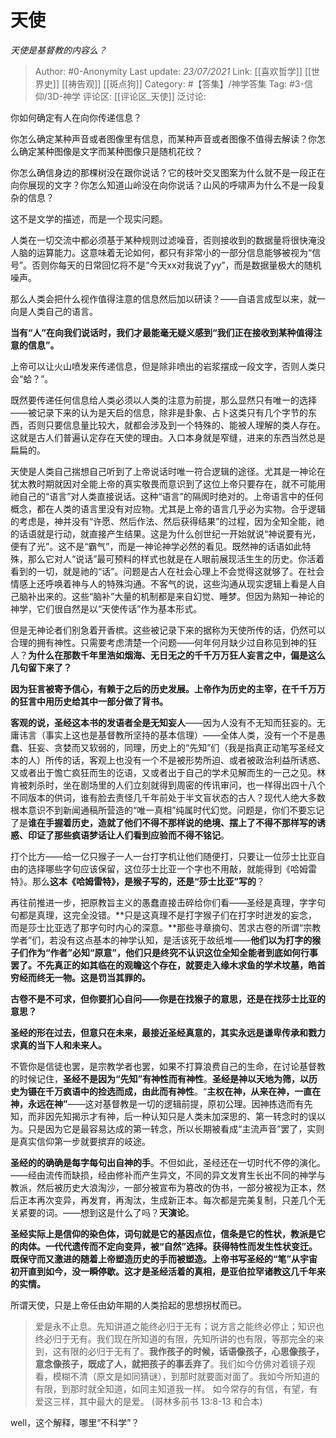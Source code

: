 # 天使
*天使是基督教的内容么？*

> Author: #0-Anonymity
> Last update: *23/07/2021*
> Link: [[喜欢哲学]] [[世界史]] [[祷告观]] [[斑点狗]]
> Category: #【答集】/神学答集
> Tag: #3-信仰/3D-神学
> 评论区: [[评论区_天使]]
> 泛讨论:

你如何确定有人在向你传递信息？

你怎么确定某种声音或者图像里有信息，而某种声音或者图像不值得去解读？你怎么确定某种图像是文字而某种图像只是随机花纹？

你怎么确信身边的那棵树没在跟你说话？它的枝叶交叉图案为什么就不是一段正在向你展现的文字？你怎么知道山岭没在向你说话？山风的呼啸声为什么不是一段复杂的信息？

这不是文学的描述，而是一个现实问题。

人类在一切交流中都必须基于某种规则过滤噪音，否则接收到的数据量将很快淹没人脑的运算能力。这意味着无论如何，都只有非常小的一部分信息能够被视为“信号”。否则你每天的日常回忆将不是“今天xx对我说了yy”，而是数据量极大的随机噪声。

那么人类会把什么视作值得注意的信息然后加以研读？——自语言成型以来，就一向是人类自己的语言。

**当有“人”在向我们说话时，我们才最能毫无疑义感到“我们正在接收到某种值得注意的信息”。**

上帝可以让火山喷发来传递信息，但是除非喷出的岩浆摆成一段文字，否则人类只会“蛤？”。

既然要传递任何信息给人类必须以人类的注意为前提，那么显然只有唯一的选择——被记录下来的认为是天启的信息，除非是卦象、占卜这类只有几个字节的东西，否则只要信息量比较大，就都会涉及到一个特殊的、能被人理解的类人存在。这就是古人们普遍认定存在天使的理由。入口本身就是窄缝，进来的东西当然总是扁扁的。

天使是人类自己揣想自己听到了上帝说话时唯一符合逻辑的途径。尤其是一神论在犹太教时期就因对全能上帝的真实敬畏而意识到了这位上帝只要存在，就不可能用祂自己的“语言”对人类直接说话。这种“语言”的隔阂时绝对的。上帝语言中的任何概念，都在人类的语言里没有对应物。尤其是上帝的语言几乎必为实物。合乎逻辑的考虑是，神并没有“许愿、然后作法、然后获得结果”的过程，因为全知全能，祂的话语就是行动，就直接产生结果。这是为什么创世纪一开始就说“神说要有光，便有了光”。这不是“霸气”，而是一神论神学必然的看见。既然神的话语如此特殊，那么它对人“说话”最可预料的样式也就是在人眼前展现活生生的历史。你活着看到的一切，就是祂的“话”。问题是古人在社会心理上不会觉得这就够了。在社会情感上还呼唤着神与人的特殊沟通。不客气的说，这些沟通从现实逻辑上看是人自己脑补出来的。这些“脑补”大量的机制都是来自幻觉、睡梦。但因为熟知一神论的神学，它们很自然是以“天使传话”作为基本形式。

但是无神论者们别急着开香槟。这些被记录下来的据称为天使所传的话，仍然可以合理的拥有神性。只需要考虑清楚一个问题——何年何月缺少过自称见到神的狂人？**为什么在那数千年里浩如烟海、无日无之的千千万万狂人妄言之中，偏是这么几句留下来了？**

**因为狂言被寄予信心，有赖于之后的历史发展。上帝作为历史的主宰，在千千万万的狂言中用历史给其中一部分做了背书。**

**客观的说，圣经这本书的发语者全是无知妄人**——因为人没有不无知而狂妄的。无庸讳言（事实上这也是基督教所坚持的基本信理）——全体人类，没有一个不是愚蠢、狂妄、贪婪而又软弱的，同理，历史上的“先知”们（我是指真正动笔写圣经文本的人）所传的话，客观上也没有一个不是被形势所迫、或者被政治利益所诱惑、又或者出于憺亡疯狂而生的讫语，又或者出于自己的学术见解而生的一己之见。林肯被刺杀时，坐在剧场里的人们立刻就得到周密的传讯审问，也一样得出四十八个不同版本的供词，谁有脸去责怪几千年前处于半文盲状态的古人？现代人绝大多数根本意识不到新闻通稿所营造的“唯一真相”纯属时代幻觉。问题是，你们不要忘记了是**谁在手握着历史，造就了他们不得不那样说的绝境、摆上了不得不那样写的诱惑、印证了那些疯语梦话让人们看到应验而不得不铭记**。

打个比方——给一亿只猴子一人一台打字机让他们随便打，只要让一位莎士比亚自由的选择哪些字句应该保留，这位莎士比亚一个字也不用敲，就能得到《哈姆雷特》。那么**这本《哈姆雷特》，是猴子写的，还是“莎士比亚”写的**？

再往前推进一步，把原教旨主义的愚蠢直接击碎给你们看——圣经是真理，字字句句都是真理，这完全没错。**只是这真理不是打字猴子们在打字时迸发的妄念，而是莎士比亚选了那字句时内心的深意。**那些寻章摘句、苦求古卷的所谓“宗教学者”们，若没有这点基本的神学认知，是活该死于故纸堆——**他们以为打字的猴子们作为“作者”必知“原意”，他们只是终究不认识这位全知全能者到底如何行事罢了。不先真正的如其临在的观瞻这个存在，就要走入缘木求鱼的学术坟墓，皓首穷经而终无一物。这是罚当其罪的。**

**古卷不是不可求，但你要扪心自问——你是在找猴子的意思，还是在找莎士比亚的意思？**

**圣经的形在过去，但意只在未来，最接近圣经真意的，其实永远是谦卑传承和戮力求真的当下人和未来人。**

不管你是信徒也罢，是宗教学者也罢，如果不打算浪费自己的生命，在讨论基督教的时候记住，**圣经不是因为“先知”有神性而有神性**。**圣经是神以天地为筛，以历史为镊在千万疯语中的捡选而成，由此而有神性**。“**主权在神，从来在神，一直在神，永远在神”**——这对基督教是一切的逻辑前提，原初公理。因神拣选而有先知，而非因先知揭示才有神，后一种认知只是人类未加深思的、第一转念时的误以为。只是因为它是最容易达成的第一转念，所以长期被看成“主流声音”罢了，实则是真实信仰第一步就要摈弃的岐途。

**圣经的的确确是每字每句出自神的手**。不但如此，圣经还在一切时代不停的演化。——经由流传而缺损，经由修补而产生异文，不同的异文发育生长出不同的神学与教派，然后被历史大浪淘沙，一部分被宣布为篡改的伪书，一部分被视为正本，然后正本再次变异，再发育，再淘汰，生成新正本。每次都是完美复制，只差几个无关紧要的词。——想到这是什么了吗？**天演论**。

**圣经实际上是信仰的染色体，词句就是它的基因点位，信条是它的性状，教派是它的肉体。一代代遗传而不定向变异，被“自然”选择。获得特性而发生性状变迁。既保守而又激进的随着上帝塑造历史的手而被塑造。上帝书写圣经的“笔”从宇宙初开直到如今，没一瞬停歇。这才是圣经活着的真相，是亚伯拉罕诸教这几千年来的实情。**

所谓天使，只是上帝任由幼年期的人类拾起的思想拐杖而已。

> 爱是永不止息。先知讲道之能终必归于无有；说方言之能终必停止；知识也终必归于无有。我们现在所知道的有限，先知所讲的也有限，等那完全的来到，这有限的必归于无有了。**我作孩子的时候，话语像孩子，心思像孩子，意念像孩子，既成了人，就把孩子的事丢弃了**。我们如今仿佛对着镜子观看，模糊不清（原文是如同猜谜），到那时就要面对面了。我如今所知道的有限，到那时就全知道，如同主知道我一样。
> 如今常存的有信，有望，有爱这三样，其中最大的是爱。
> (哥林多前书 13:8-13 和合本)

well，这个解释，哪里“不科学”？
